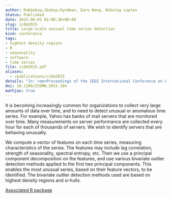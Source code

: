```yaml
---
author: Rob&nbsp;J&nbsp;Hyndman, Earo Wang, Nikolay Laptev
Status: Published
date: 2015-06-01 02:08:36+00:00
slug: icdm2015
title: Large-scale unusual time series detection
kind: conference
tags:
- highest density regions
- R
- seasonality
- software
- time series
file: icdm2015.pdf
aliases:
  - /publications/cikm2015
details: "In: <em>Proceedings of the IEEE International Conference on Data Mining</em>. Atlantic City, NJ, USA. 14–17 November 2015"
doi: 10.1109/ICDMW.2015.104
mathjax: true
---
```


It is becoming increasingly common for organizations to collect very large amounts of data over time, and to need to detect unusual or anomalous time series. For example, Yahoo has banks of mail servers that are monitored over time. Many measurements on server performance are collected every hour for each of thousands of servers. We wish to identify servers that are behaving unusually.

We compute a vector of features on each time series, measuring characteristics of the series. The features may include lag correlation, strength of seasonality, spectral entropy, etc. Then we use a principal component decomposition on the features, and use various bivariate outlier detection methods applied to the first two principal components. This enables the most unusual series, based on their feature vectors, to be identified. The bivariate outlier detection methods used are based on highest density regions and $\alpha$-hulls.

[Associated R package](http://github.com/robjhyndman/anomalous)
